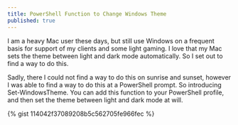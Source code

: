```yaml
---
title: PowerShell Function to Change Windows Theme
published: true
---
```


I am a heavy Mac user these days, but still use Windows on a frequent basis for support of my clients and some light gaming. I love that my Mac sets the theme between light and dark mode automatically. So I set out to find a way to do this.

Sadly, there I could not find a way to do this on sunrise and sunset, however I was able to find a way to do this at a PowerShell prompt. So introducing Set-WindowsTheme. You can add this function to your PowerShell profile, and then set the theme between light and dark mode at will.

{% gist 114042f37089208b5c562705fe966fec %}